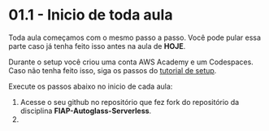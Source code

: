 # 01.1 - Inicio de toda aula

Toda aula começamos com o mesmo passo a passo.
Você pode pular essa parte caso já tenha feito isso antes na aula de **HOJE**.

Durante o setup você criou uma conta AWS Academy e um Codespaces. Caso não tenha feito isso, siga os passos do [tutorial de setup](./README.md).

Execute os passos abaixo no inicio de cada aula:

1. Acesse o seu github no repositório que fez fork do repositório da disciplina **FIAP-Autoglass-Serverless**.
2. 
